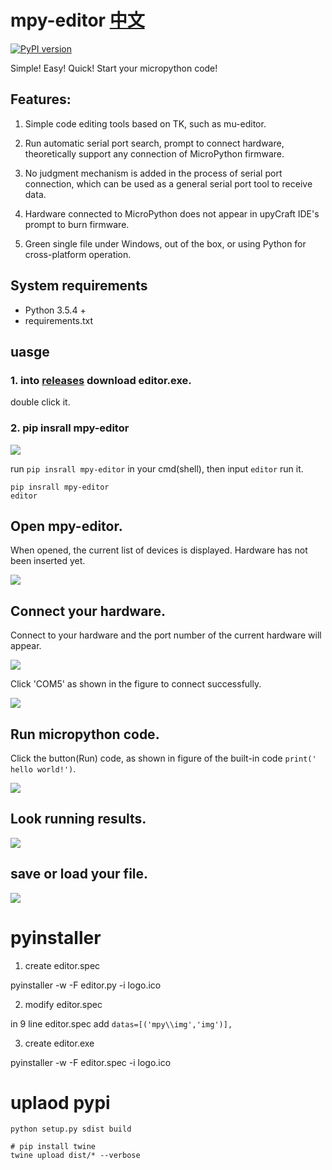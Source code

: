 # mpy-editor [中文](README.md)

[![PyPI version](https://badge.fury.io/py/mpy-editor.svg)](https://badge.fury.io/py/mpy-editor)

Simple! Easy! Quick! Start your micropython code!

## Features:

1. Simple code editing tools based on TK, such as mu-editor.

2. Run automatic serial port search, prompt to connect hardware, theoretically support any connection of MicroPython firmware.

3. No judgment mechanism is added in the process of serial port connection, which can be used as a general serial port tool to receive data.

4. Hardware connected to MicroPython does not appear in upyCraft IDE's prompt to burn firmware.

5. Green single file under Windows, out of the box, or using Python for cross-platform operation.

## System requirements

- Python 3.5.4 +
- requirements.txt

## uasge

### 1. into [releases](https://github.com/junhuanchen/mpy-editor/releases) download editor.exe.

double click it.

### 2. pip insrall mpy-editor

![](readme/01.png)

run `pip insrall mpy-editor` in your cmd(shell), then input `editor` run it.

```shell
pip insrall mpy-editor
editor
```

## Open mpy-editor.

When opened, the current list of devices is displayed. Hardware has not been inserted yet.

![](readme/02.png)

## Connect your hardware.

Connect to your hardware and the port number of the current hardware will appear.

![](readme/03.png)

Click 'COM5' as shown in the figure to connect successfully.

![](readme/05.png)

## Run micropython code.

Click the button(Run) code, as shown in figure of the built-in code `print(' hello world!')`.

![](readme/07.png)

## Look running results.

![](readme/09.png)

## save or load your file.

![](readme/11.png)

# pyinstaller

1. create editor.spec

pyinstaller -w -F editor.py -i logo.ico

2. modify editor.spec

in 9 line editor.spec add `datas=[('mpy\\img','img')],`

3. create editor.exe

pyinstaller -w -F editor.spec -i logo.ico

# uplaod pypi

```shell
python setup.py sdist build
```

```shell
# pip install twine
twine upload dist/* --verbose
```

